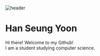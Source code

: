 ![header](https://capsule-render.vercel.app/api?type=rounded&color=timeGradient&text=Welcome%20to%20Yoon's%20GitHub%20&animation=twinkling&fontSize=40&fontAlignY=50&fontAlign=50&height=180)

# Han Seung Yoon
Hi there! Welcome to my Github!<br>
I am a student studying computer science.<br>

<!--
**Yoon0717/Yoon0717** is a ✨ _special_ ✨ repository because its `README.md` (this file) appears on your GitHub profile.

Here are some ideas to get you started:

- 🔭 I’m currently working on ...
- 🌱 I’m currently learning ...
- 👯 I’m looking to collaborate on ...
- 🤔 I’m looking for help with ...
- 💬 Ask me about ...
- 📫 How to reach me: ...
- 😄 Pronouns: ...
- ⚡ Fun fact: ...
-->
